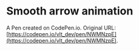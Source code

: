# Smooth arrow animation

A Pen created on CodePen.io. Original URL: [https://codepen.io/vlt_dev/pen/NWMNzpE](https://codepen.io/vlt_dev/pen/NWMNzpE).

